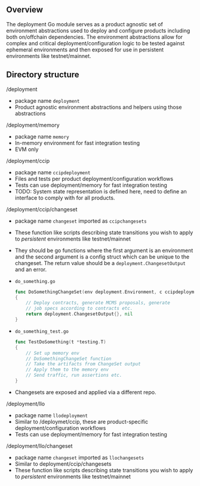 ## Overview
The deployment Go module serves as a product agnostic set of environment
abstractions used to deploy and configure products including both on/offchain
dependencies. The environment abstractions allow for complex and critical
deployment/configuration logic to be tested against ephemeral environments
and then exposed for use in persistent environments like testnet/mainnet.

## Directory structure

/deployment
- package name `deployment`
- Product agnostic environment abstractions and helpers using those
  abstractions

/deployment/memory
- package name `memory`
- In-memory environment for fast integration testing
- EVM only

/deployment/ccip
- package name `ccipdeployment`
- Files and tests per product deployment/configuration workflows
- Tests can use deployment/memory for fast integration testing
- TODO: System state representation is defined here, need to define
  an interface to comply with for all products.

/deployment/ccip/changeset
- package name `changeset` imported as `ccipchangesets`
- These function like scripts describing state transitions
  you wish to apply to _persistent_ environments like testnet/mainnet
- They should be go functions where the first argument is an
  environment and the second argument is a config struct which can be unique to the 
  changeset. The return value should be a `deployment.ChangesetOutput` and an error.

-  `do_something.go`
    ```Go
    func DoSomethingChangeSet(env deployment.Environment, c ccipdeployment.Config) (deployment.ChangesetOutput, error)
    {
        // Deploy contracts, generate MCMS proposals, generate
        // job specs according to contracts etc.
        return deployment.ChangesetOutput{}, nil
    }
    ```

-  `do_something_test.go`
    ```Go
    func TestDoSomething(t *testing.T)
    {
        // Set up memory env
        // DoSomethingChangeSet function
        // Take the artifacts from ChangeSet output
        // Apply them to the memory env
        // Send traffic, run assertions etc.
    }
    ```
- Changesets are exposed and applied via a different repo. 

/deployment/llo
- package name `llodeployment`
- Similar to /deploymet/ccip, these are product-specific deployment/configuration workflows
- Tests can use deployment/memory for fast integration testing

/deployment/llo/changeset
- package name `changeset` imported as `llochangesets`
- Similar to deployment/ccip/changesets
- These function like scripts describing state transitions
  you wish to apply to _persistent_ environments like testnet/mainnet
